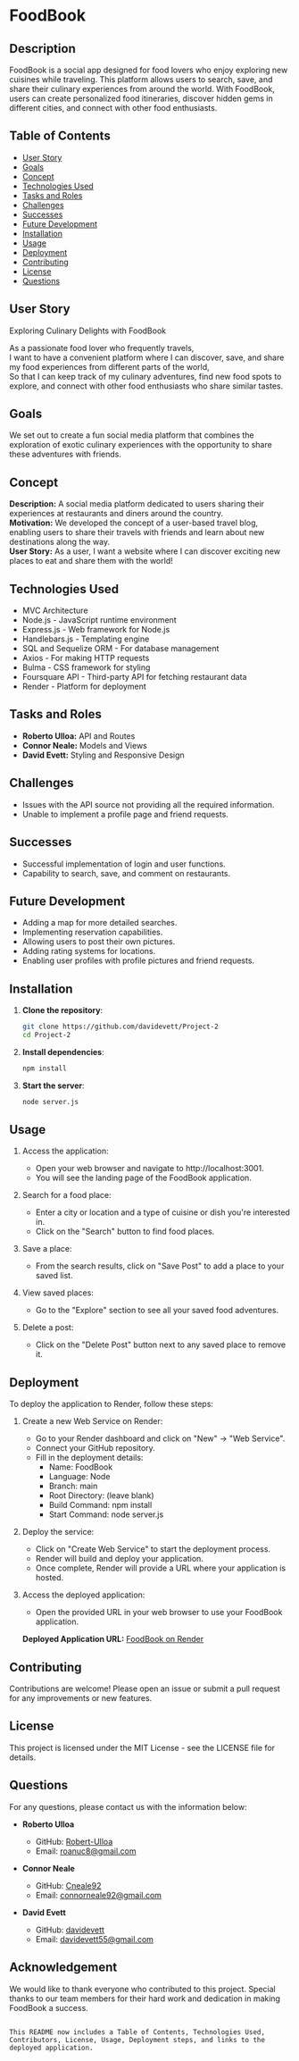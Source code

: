 # FoodBook

## Description
FoodBook is a social app designed for food lovers who enjoy exploring new cuisines while traveling. This platform allows users to search, save, and share their culinary experiences from around the world. With FoodBook, users can create personalized food itineraries, discover hidden gems in different cities, and connect with other food enthusiasts.

## Table of Contents
- [User Story](#user-story)
- [Goals](#goals)
- [Concept](#concept)
- [Technologies Used](#technologies-used)
- [Tasks and Roles](#tasks-and-roles)
- [Challenges](#challenges)
- [Successes](#successes)
- [Future Development](#future-development)
- [Installation](#installation)
- [Usage](#usage)
- [Deployment](#deployment)
- [Contributing](#contributing)
- [License](#license)
- [Questions](#questions)

## User Story
Exploring Culinary Delights with FoodBook

As a passionate food lover who frequently travels,  
I want to have a convenient platform where I can discover, save, and share my food experiences from different parts of the world,  
So that I can keep track of my culinary adventures, find new food spots to explore, and connect with other food enthusiasts who share similar tastes.

## Goals
We set out to create a fun social media platform that combines the exploration of exotic culinary experiences with the opportunity to share these adventures with friends.

## Concept
**Description:** A social media platform dedicated to users sharing their experiences at restaurants and diners around the country.  
**Motivation:** We developed the concept of a user-based travel blog, enabling users to share their travels with friends and learn about new destinations along the way.  
**User Story:** As a user, I want a website where I can discover exciting new places to eat and share them with the world!

## Technologies Used
- MVC Architecture
- Node.js - JavaScript runtime environment
- Express.js - Web framework for Node.js
- Handlebars.js - Templating engine
- SQL and Sequelize ORM - For database management
- Axios - For making HTTP requests
- Bulma - CSS framework for styling
- Foursquare API - Third-party API for fetching restaurant data
- Render - Platform for deployment

## Tasks and Roles
- **Roberto Ulloa:** API and Routes
- **Connor Neale:** Models and Views
- **David Evett:** Styling and Responsive Design

## Challenges
- Issues with the API source not providing all the required information.
- Unable to implement a profile page and friend requests.

## Successes
- Successful implementation of login and user functions.
- Capability to search, save, and comment on restaurants.

## Future Development
- Adding a map for more detailed searches.
- Implementing reservation capabilities.
- Allowing users to post their own pictures.
- Adding rating systems for locations.
- Enabling user profiles with profile pictures and friend requests.

## Installation

1. **Clone the repository**:
   ```bash
   git clone https://github.com/davidevett/Project-2
   cd Project-2
   ```

2. **Install dependencies**:
   ```bash
   npm install
   ```

3. **Start the server**:
   ```bash
   node server.js
   ```

## Usage

1. Access the application:
   - Open your web browser and navigate to http://localhost:3001.
   - You will see the landing page of the FoodBook application.

2. Search for a food place:
   - Enter a city or location and a type of cuisine or dish you're interested in.
   - Click on the "Search" button to find food places.

3. Save a place:
   - From the search results, click on "Save Post" to add a place to your saved list.

4. View saved places:
   - Go to the "Explore" section to see all your saved food adventures.

5. Delete a post:
   - Click on the "Delete Post" button next to any saved place to remove it.

## Deployment
To deploy the application to Render, follow these steps:

1. Create a new Web Service on Render:

   - Go to your Render dashboard and click on "New" -> "Web Service".
   - Connect your GitHub repository.
   - Fill in the deployment details:
     - Name: FoodBook
     - Language: Node
     - Branch: main
     - Root Directory: (leave blank)
     - Build Command: npm install
     - Start Command: node server.js

2. Deploy the service:
   - Click on "Create Web Service" to start the deployment process.
   - Render will build and deploy your application.
   - Once complete, Render will provide a URL where your application is hosted.

3. Access the deployed application:
   - Open the provided URL in your web browser to use your FoodBook application.

   **Deployed Application URL:** [FoodBook on Render](https://foodbook-pyfq.onrender.com)

## Contributing
Contributions are welcome! Please open an issue or submit a pull request for any improvements or new features.

## License
This project is licensed under the MIT License - see the LICENSE file for details.

## Questions
For any questions, please contact us with the information below:

- **Roberto Ulloa**
  - GitHub: [Robert-Ulloa](https://github.com/Robert-Ulloa)
  - Email: roanuc8@gmail.com

- **Connor Neale**
  - GitHub: [Cneale92](https://github.com/Cneale92)
  - Email: connorneale92@gmail.com

- **David Evett**
  - GitHub: [davidevett](https://github.com/davidevett)
  - Email: davidevett55@gmail.com

## Acknowledgement
We would like to thank everyone who contributed to this project. Special thanks to our team members for their hard work and dedication in making FoodBook a success.
```

This README now includes a Table of Contents, Technologies Used, Contributors, License, Usage, Deployment steps, and links to the deployed application. 
```